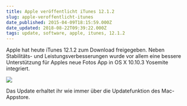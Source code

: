 ```yaml
---
title: Apple veröffentlicht iTunes 12.1.2
slug: apple-veroffentlicht-itunes
date_published: 2015-04-09T18:15:59.000Z
date_updated: 2018-08-22T09:39:22.000Z
tags: update, software, apple, itunes, 12.1.2
---
```


Apple hat heute iTunes 12.1.2 zum Download freigegeben. Neben Stabilitäts- und Leistungsverbesserungen wurde vor allem eine bessere Unterstützung für Apples neue Fotos App in OS X 10.10.3 Yosemite integriert.

![](__GHOST_URL__/content/images/2015/04/Bildschirmfoto-2015-04-09-um-19-40-12-2.png)

Das Update erhaltet ihr wie immer über die Updatefunktion des Mac-Appstore.
